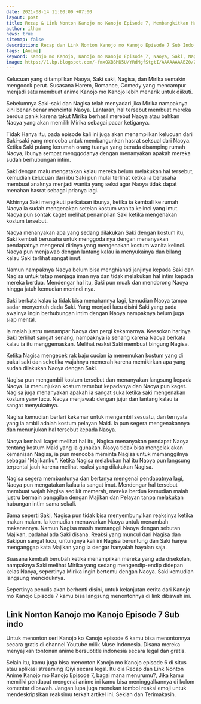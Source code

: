 ```yaml
---
date: 2021-08-14 11:00:00 +07:00
layout: post
title: Recap & Link Nonton Kanojo mo Kanojo Episode 7, Membangkitkan Hawa Nafsu Naoya
author: ilham
news: true
sitemap: false
description: Recap dan Link Nonton Kanojo mo Kanojo Episode 7 Sub Indo, Saki saki dan Nagisa berlomba membangkitkan hawa nafsu seksual Naoya.
tags: [Anime]
keyword: Kanojo mo Kanojo, Kanojo mo Kanojo Episode 7, Naoya, Saki, Nagisa, Mirika, Muse Indonesia, iQiyi
image: https://1.bp.blogspot.com/-fmxOXBSMD5U/YRdMgfStgtI/AAAAAAAABZ0/29YSokFFL0YcR6jlTFCygyb9X_JH4bc5wCLcBGAsYHQ/s0/20210814_115254_0000.jpg
---
```

Kelucuan yang ditampilkan Naoya, Saki saki, Nagisa, dan Mirika semakin mengocok perut. Susasana Harem, Romance, Comedy yang mencampur menjadi satu membuat anime Kanojo mo Kanojo lebih menarik untuk diikuti.

Sebelumnya Saki-saki dan Nagisa telah menyadari jika Mirika nampaknya kini benar-benar mencintai Naoya. Lantaran, hal tersebut membuat mereka berdua panik karena takut Mirika berhasil merebut Naoya atau bahkan Naoya yang akan memilih Mirika sebagai pacar ketiganya.

Tidak Hanya itu, pada episode kali ini juga akan menampilkan kelucuan dari Saki-saki yang mencoba untuk membangunkan hasrat seksual dari Naoya. Ketika Saki pulang kerumah orang tuanya yang berada disamping rumah Naoya, Ibunya sempat menggodanya dengan menanyakan apakah mereka sudah berhubungan intim.

Saki dengan malu mengatakan kalau mereka belum melakukan hal tersebut, kemudian kelucuan dari ibu Saki pun mulai terlihat ketika ia berusaha membuat anaknya menjadi wanita yang seksi agar Naoya tidak dapat menahan hasrat sebagai prianya lagi.

Akhirnya Saki mengikuti perkataan ibunya, ketika ia kembali ke rumah Naoya ia sudah mengenakan setelan kostum wanita kelinci yang imut. Naoya pun sontak kaget melihat penampilan Saki ketika mengenakan kostum tersebut.

Naoya menanyakan apa yang sedang dilakukan Saki dengan kostum itu, Saki kembali berusaha untuk menggoda nya dengan menanyakan pendapatnya mengenai dirinya yang mengenakan kostum wanita kelinci. Naoya pun menjawab dengan lantang kalau ia menyukainya dan bilang kalau Saki terlihat sangat imut.

Namun nampaknya Naoya belum bisa menghianati janjinya kepada Saki dan Nagisa untuk tetap menjaga iman nya dan tidak melakukan hal intim kepada mereka berdua. Mendengar hal itu, Saki pun muak dan mendorong Naoya hingga jatuh kemudian menindi nya.

Saki berkata kalau ia tidak bisa menahannya lagi, kemudian Naoya tampa sadar menyentuh dada Saki. Yang menjadi lucu disini Saki yang pada awalnya ingin berhubungan intim dengan Naoya nampaknya belum juga siap mental.

Ia malah justru menampar Naoya dan pergi kekamarnya. Keesokan harinya Saki terlihat sangat senang, nampaknya ia senang karena Naoya berkata kalau ia itu menggemaskan. Melihat reaksi Saki membuat bingung Nagisa.

Ketika Nagisa mengecek rak baju cucian ia menemukan kostum yang di pakai saki dan seketika wajahnya memerah karena memikirkan apa yang sudah dilakukan Naoya dengan Saki.

Nagisa pun mengambil kostum tersebut dan menanyakan langsung kepada Naoya. Ia menunjukan kostum tersebut kepadanya dan Naoya pun kaget. Nagisa juga menanyakan apakah ia sangat suka ketika saki mengenakan kostum yanv lucu. Naoya menjawab dengan jujur dan lantang kalau ia sangat menyukainya.

Nagisa kemudian berlari kekamar untuk mengambil sesuatu, dan ternyata yang ia ambil adalah kostum pelayan Maid. Ia pun segera mengenakannya dan menunjukan hal tersebut kepada Naoya.

Naoya kembali kaget melihat hal itu, Nagisa menanyakan pendapat Naoya tentang kostum Maid yang ia gunakan. Naoya tidak bisa mengelak akan kemanisan Nagisa, ia pun mencoba meminta Nagisa untuk memanggilnya sebagai "Majikanku". Ketika Nagisa melakukan hal itu Naoya pun langsung terpental jauh karena melihat reaksi yang dilakukan Nagisa.

Nagisa segera membantunya dan bertanya mengenai pendapatnya lagi, Naoya pun mengatakan kalau ia sangat imut. Mendengar hal tersebut membuat wajah Nagisa sedikit memerah, mereka berdua kemudian malah justru bermain panggilan dengan Majikan dan Pelayan tanpa melakukan hubungan intim sama sekali.

Sama seperti Saki, Nagisa pun tidak bisa menyembunyikan reaksinya ketika makan malam. Ia kemudian menawarkan Naoya untuk menambah makanannya. Namun Nagisa masih memanggil Naoya dengan sebutan Majikan, padahal ada Saki disana. Reaksi yang muncul dari Nagisa dan Sakipun sangat lucu, untungnya kali ini Nagisa beruntung dan Saki hanya menganggap kata Majikan yang ia dengar hanyalah hayalan saja.

Suasana kembali berubah ketika menampilkan mereka yang ada disekolah, nampaknya Saki melihat Mirika yang sedang mengendip-endip didepan kelas Naoya, sepertinya Mirika ingin bertemu dengan Naoya. Saki kemudian langsung menciduknya.

Sepertinya penulis akan berhenti disini, untuk kelanjutan cerita dari Kanojo mo Kanojo Episode 7 kamu bisa langsung menontonnya di link dibawah ini.

## Link Nonton Kanojo mo Kanojo Episode 7 Sub indo

Untuk menonton seri Kanojo ko Kanojo episode 6 kamu bisa menontonnya secara gratis di channel Youtube milik Muse Indonesia. Disana mereka menyajikan tontonan anime bersubtitle indonesia secara legal dan gratis.

Selain itu, kamu juga bisa menonton Kanojo mo Kanojo episode 6 di situs atau aplikasi streaming iQiyi secara legal. Itu dia Recap dan Link Nonton Anime Kanojo mo Kanojo Episode 7, bagai mana menurumu?, Jika kamu memiliki pendapat mengenai anime ini kamu bisa meninggalkannya di kolom komentar dibawah. Jangan lupa juga menekan tombol reaksi emoji untuk mendeskripsikan reaksimu terkait artikel ini. Sekian dan Terimakasih.
